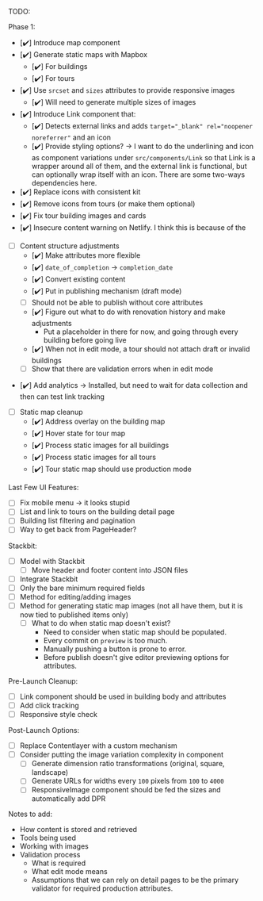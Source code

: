 TODO:

Phase 1:

- [✔️] Introduce map component
- [✔️] Generate static maps with Mapbox
  - [✔️] For buildings
  - [✔️] For tours
- [✔️] Use `srcset` and `sizes` attributes to provide responsive images
  - [✔️] Will need to generate multiple sizes of images
- [✔️] Introduce Link component that:
  - [✔️] Detects external links and adds `target="_blank" rel="noopener noreferrer"` and an icon
  - [✔️] Provide styling options? -> I want to do the underlining and icon as component variations under `src/components/Link` so that Link is a wrapper around all of them, and the external link is functional, but can optionally wrap itself with an icon. There are some two-ways dependencies here.
- [✔️] Replace icons with consistent kit
- [✔️] Remove icons from tours (or make them optional)
- [✔️] Fix tour building images and cards
- [✔️] Insecure content warning on Netlify. I think this is because of the
- [ ] Content structure adjustments
  - [✔️] Make attributes more flexible
  - [✔️] `date_of_completion` -> `completion_date`
  - [✔️] Convert existing content
  - [✔️] Put in publishing mechanism (draft mode)
  - [ ] Should not be able to publish without core attributes
  - [✔️] Figure out what to do with renovation history and make adjustments
    - Put a placeholder in there for now, and going through every building before going live
  - [✔️] When not in edit mode, a tour should not attach draft or invalid buildings
  - [ ] Show that there are validation errors when in edit mode
- [✔️] Add analytics -> Installed, but need to wait for data collection and then
  can test link tracking
- [ ] Static map cleanup
  - [✔️] Address overlay on the building map
  - [✔️] Hover state for tour map
  - [✔️] Process static images for all buildings
  - [✔️] Process static images for all tours
  - [✔️] Tour static map should use production mode

Last Few UI Features:

- [ ] Fix mobile menu -> it looks stupid
- [ ] List and link to tours on the building detail page
- [ ] Building list filtering and pagination
- [ ] Way to get back from PageHeader?

Stackbit:

- [ ] Model with Stackbit
  - [ ] Move header and footer content into JSON files
- [ ] Integrate Stackbit
- [ ] Only the bare minimum required fields
- [ ] Method for editing/adding images
- [ ] Method for generating static map images (not all have them, but it is now tied to published items only)
  - [ ] What to do when static map doesn't exist?
    - Need to consider when static map should be populated.
    - Every commit on `preview` is too much.
    - Manually pushing a button is prone to error.
    - Before publish doesn't give editor previewing options for attributes.

Pre-Launch Cleanup:

- [ ] Link component should be used in building body and attributes
- [ ] Add click tracking
- [ ] Responsive style check

Post-Launch Options:

- [ ] Replace Contentlayer with a custom mechanism
- [ ] Consider putting the image variation complexity in component
  - [ ] Generate dimension ratio transformations (original, square, landscape)
  - [ ] Generate URLs for widths every `100` pixels from `100` to `4000`
  - [ ] ResponsiveImage component should be fed the sizes and automatically add DPR

Notes to add:

- How content is stored and retrieved
- Tools being used
- Working with images
- Validation process
  - What is required
  - What edit mode means
  - Assumptions that we can rely on detail pages to be the primary validator for required production attributes.
